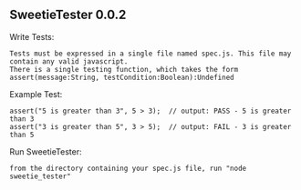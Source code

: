 SweetieTester 0.0.2
-------------------

Write Tests:

    Tests must be expressed in a single file named spec.js. This file may contain any valid javascript.
    There is a single testing function, which takes the form assert(message:String, testCondition:Boolean):Undefined

Example Test:

    assert("5 is greater than 3", 5 > 3);  // output: PASS - 5 is greater than 3
    assert("3 is greater than 5", 3 > 5);  // output: FAIL - 3 is greater than 5

Run SweetieTester:

    from the directory containing your spec.js file, run "node sweetie_tester"